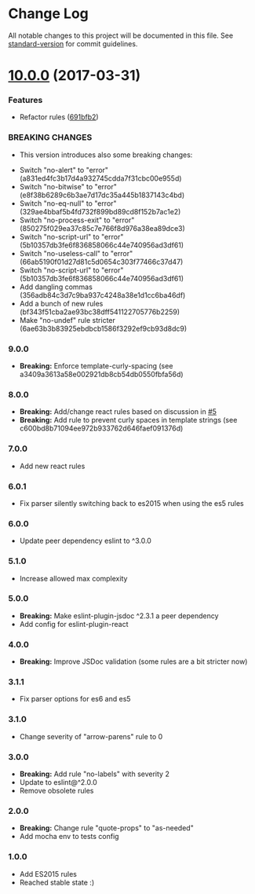 # Change Log

All notable changes to this project will be documented in this file. See [standard-version](https://github.com/conventional-changelog/standard-version) for commit guidelines.

<a name="10.0.0"></a>
# [10.0.0](https://github.com/peerigon/eslint-config-peerigon/compare/v9.0.0...v10.0.0) (2017-03-31)


### Features

* Refactor rules ([691bfb2](https://github.com/peerigon/eslint-config-peerigon/commit/691bfb2))


### BREAKING CHANGES

* This version introduces also some breaking changes:

- Switch "no-alert" to "error" (a831ed4fc3b17d4a932745cdda7f31cbc00e955d)
- Switch "no-bitwise" to "error" (e8f38b6289c6b3ae7d17dc35a445b1837143c4bd)
- Switch "no-eq-null" to "error" (329ae4bbaf5b4fd732f899bd89cd8f152b7ac1e2)
- Switch "no-process-exit" to "error" (850275f029ea37c85c7e766f8d976a38ea89dce3)
- Switch "no-script-url" to "error" (5b10357db3fe6f836858066c44e740956ad3df61)
- Switch "no-useless-call" to "error" (66ab5190f01d27d81c5d0654c303f77466c37d47)
- Switch "no-script-url" to "error" (5b10357db3fe6f836858066c44e740956ad3df61)
- Add dangling commas (356adb84c3d7c9ba937c4248a38e1d1cc6ba46df)
- Add a bunch of new rules (bf343f51cba2ae93bc38dff541122705776b2259)
- Make "no-undef" rule stricter (6ae63b3b83925ebdbcb1586f3292ef9cb93d8dc9)



### 9.0.0
- **Breaking:** Enforce template-curly-spacing (see a3409a3613a58e002921db8cb54db0550fbfa56d)

### 8.0.0
- **Breaking:** Add/change react rules based on discussion in [#5](https://github.com/peerigon/eslint-config-peerigon/issues/5)
- **Breaking:** Add rule to prevent curly spaces in template strings (see c600bd8b71094ee972b933762d646faef091376d)

### 7.0.0
- Add new react rules

### 6.0.1
- Fix parser silently switching back to es2015 when using the es5 rules

### 6.0.0
- Update peer dependency eslint to ^3.0.0

### 5.1.0
- Increase allowed max complexity

### 5.0.0
- **Breaking:** Make eslint-plugin-jsdoc ^2.3.1 a peer dependency
- Add config for eslint-plugin-react

### 4.0.0
- **Breaking:** Improve JSDoc validation (some rules are a bit stricter now)

### 3.1.1
- Fix parser options for es6 and es5

### 3.1.0
- Change severity of "arrow-parens" rule to 0

### 3.0.0
- **Breaking:** Add rule "no-labels" with severity 2
- Update to eslint@^2.0.0
- Remove obsolete rules

### 2.0.0
- **Breaking:** Change rule "quote-props" to "as-needed"
- Add mocha env to tests config

### 1.0.0
- Add ES2015 rules
- Reached stable state :)
